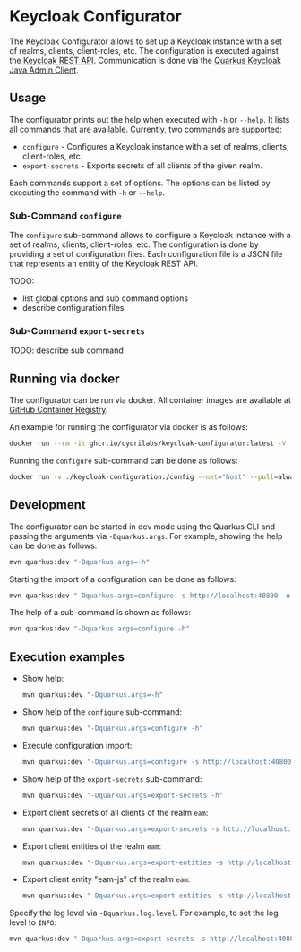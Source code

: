 # Keycloak Configurator

The Keycloak Configurator allows to set up a Keycloak instance with a set of realms, clients, client-roles, etc.
The configuration is executed against the [Keycloak REST API](https://www.keycloak.org/docs-api/22.0.1/rest-api/index.html).
Communication is done via the [Quarkus Keycloak Java Admin Client](https://quarkus.io/guides/security-keycloak-admin-client).

## Usage

The configurator prints out the help when executed with `-h` or `--help`. It lists all commands that are available.
Currently, two commands are supported:

* `configure` - Configures a Keycloak instance with a set of realms, clients, client-roles, etc.
* `export-secrets` - Exports secrets of all clients of the given realm.

Each commands support a set of options. The options can be listed by executing the command with `-h` or `--help`.

### Sub-Command `configure`

The `configure` sub-command allows to configure a Keycloak instance with a set of realms, clients, client-roles, etc.
The configuration is done by providing a set of configuration files. Each configuration file is a JSON file that represents
an entity of the Keycloak REST API.

TODO:

- list global options and sub command options
- describe configuration files

### Sub-Command `export-secrets`

TODO: describe sub command

## Running via docker

The configurator can be run via docker. All container images are available at 
[GitHub Container Registry](https://github.com/CycriLabs/keycloak-configurator/pkgs/container/keycloak-configurator).

An example for running the configurator via docker is as follows:

```bash
docker run --rm -it ghcr.io/cycrilabs/keycloak-configurator:latest -V
```

Running the `configure` sub-command can be done as follows:

```bash
docker run -v ./keycloak-configuration:/config --net="host" --pull=always --rm -it ghcr.io/cycrilabs/keycloak-configurator:latest configure -s http://localhost:4080 -u keycloak -p root -c /config
```

## Development

The configurator can be started in dev mode using the Quarkus CLI and passing the arguments via `-Dquarkus.args`.
For example, showing the help can be done as follows:

```bash
mvn quarkus:dev "-Dquarkus.args=-h"
```

Starting the import of a configuration can be done as follows:

```bash
mvn quarkus:dev "-Dquarkus.args=configure -s http://localhost:40800 -u keycloak -p root -c ../keycloak-configuration-eam"
```

The help of a sub-command is shown as follows:

```bash
mvn quarkus:dev "-Dquarkus.args=configure -h"
```

## Execution examples

- Show help:
    ```bash
    mvn quarkus:dev "-Dquarkus.args=-h"
    ```
- Show help of the `configure` sub-command:
    ```bash
    mvn quarkus:dev "-Dquarkus.args=configure -h"
    ```
- Execute configuration import:
    ```bash
    mvn quarkus:dev "-Dquarkus.args=configure -s http://localhost:40800 -u keycloak -p root -c ../keycloak-configuration-eam"
    ```
- Show help of the `export-secrets` sub-command:
    ```bash
    mvn quarkus:dev "-Dquarkus.args=export-secrets -h"
    ```
- Export client secrets of all clients of the realm `eam`:
    ```bash
    mvn quarkus:dev "-Dquarkus.args=export-secrets -s http://localhost:40800 -u keycloak -p root -r eam -c ./secret-templates"
    ```
- Export client entities of the realm `eam`:
    ```bash
    mvn quarkus:dev "-Dquarkus.args=export-entities -s http://localhost:40800 -u keycloak -p root -r eam -t client" "-Dquarkus.log.level=INFO"
    ```
- Export client entity "eam-js" of the realm `eam`:
    ```bash
    mvn quarkus:dev "-Dquarkus.args=export-entities -s http://localhost:40800 -u keycloak -p root -r eam -t client -n eam-js" "-Dquarkus.log.level=INFO"
    ```

Specify the log level via `-Dquarkus.log.level`. For example, to set the log level to `INFO`:

```bash
mvn quarkus:dev "-Dquarkus.args=export-secrets -s http://localhost:40800 -u keycloak -p root -r eam" "-Dquarkus.log.level=INFO"
```
